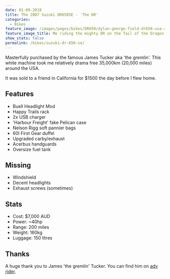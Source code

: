```yaml
---
date: 01-09-2018
title: The 2007 Suzuki DR650SE - 'The DR'
categories:
  - Bikes
feature_image: /images/pages/bikes/DR650/dylan-george-field-dr650-usa-resized
feature_image_title: Me riding the mighty DR on the Tail of the Dragon, North Carolina, USA
show_stats: false
permalink: /bikes/suzuki-dr-650-se/
---
```

<p>
  Masterfully purchased by the famous James Tucker aka 'the gremlin'. This white machine took me relatively drama free 35,000km (20,000 miles) around the USA.
</p>
<p>
  It was sold to a friend in California for $1500 the day before I flew home.
</p>

<h2>Features</h2>
<ul>
  <li>
    Buell Headlight Mod
  </li>
  <li>
    Happy Trails rack
  </li>
  <li>
    2x USB charger
  </li>
  <li>
    'Harbour Freight' fake Pelican case
  </li>
  <li>
    Nelson Rigg soft pannier bags
  </li>
  <li>
    60l First Gear duffel
  </li>
  <li>
    Upgraded carby/exhaust
  </li>
  <li>
    Acerbus handguards
  </li>
  <li>
    Oversize fuel tank
  </li>
</ul>

<h2>Missing</h2>
<ul>
  <li>Windshield</li>
  <li>Decent headlights</li>
  <li>Exhaust screws (sometimes)</li>
</ul>

<h2>Stats</h2>

<ul>
  <li>Cost: $7,000 AUD</li>
  <li>Power: ~40hp</li>
  <li>Range: 200 miles</li>
  <li>Weight: 160kg</li>
  <li>Luggage: 150 litres</li>
</ul>

<h2>Thanks</h2>

<p>A huge thank you to James 'the gremlin' Tucker. You can find him on <a href="https://advrider.com/" target="_blank">adv rider</a>.</p>

<!-- <picture>
  <source srcset="\images\blog\honda-crf-250-rally\profiles\angle-fully-loaded-modified-honda-crf250-rally-adventure-bike.webp">
  <img src="\images\blog\honda-crf-250-rally\profiles\angle-fully-loaded-modified-honda-crf250-rally-adventure-bike.jpg" alt="Angle shot of the modified Honda CRF250 Rally adventure bike" />
</picture> -->